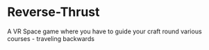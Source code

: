 # Reverse-Thrust
A VR Space game where you have to guide your craft round various courses - traveling backwards
